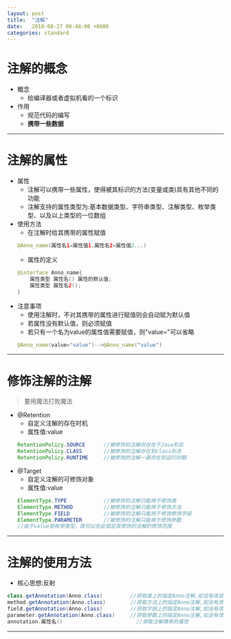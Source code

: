 ```yaml
---
layout: post
title:  "注解"
date:   2018-08-27 00:48:00 +0800
categories: standard
---
```

# 注解的概念
- 概念
	- 给编译器或者虚拟机看的一个标识
- 作用
	- 规范代码的编写
	- **携带一些数据**

---
# 注解的属性
- 属性
	- 注解可以携带一些属性，使得被其标识的方法(变量或类)具有其他不同的功能
	- 注解支持的属性类型为:基本数据类型、字符串类型、注解类型、枚举类型、以及以上类型的一位数组
- 使用方法
	- 在注解时给其携带的属性赋值
	```java
	@Anno_name(属性名1=属性值1,属性名2=属性值2...)
	```
	- 属性的定义
	```java
	@interface Anno_name{
		属性类型 属性名() 属性的默认值;
		属性类型 属性名2();
	}
	```
- 注意事项
	- 使用注解时，不对其携带的属性进行赋值则会自动赋为默认值
	- 若属性没有默认值，则必须赋值
	- 若只有一个名为value的属性值需要赋值，则"value="可以省略
	```java
	@Anno_name(value="value")-->@Anno_name("value")
	```

---
# 修饰注解的注解
> 要用魔法打败魔法

- @Retention
	- 自定义注解的存在时机
	- 属性值:value
	```java
	RetentionPolicy.SOURCE 		//被修饰的注解仅存在于Java形态
	RetentionPolicy.CLASS 		//被修饰的注解存在到class形态
	RetentionPolicy.RUNTIME 	//被修饰的注解一直存在到运行时期
	```
- @Target
	- 自定义注解的可修饰对象
	- 属性值:value
	```java
	ElementType.TYPE 			//被修饰的注解只能用于修饰类
	ElementType.METHOD 			//被修饰的注解只能用于修饰方法
	ElementType.FIELD 			//被修饰的注解只能用于修饰修饰字段
	ElementType.PARAMETER 		//被修饰的注解只能用于修饰参数
	//由于value是枚举类型，故可以在此规定其修饰的注解的修饰范围
	```

---
# 注解的使用方法
- 核心思想:反射
```java
class.getAnnotation(Anno.class)			//获取类上的指定Anno注解,如没有改该注解则返回null
method.getAnnotation(Anno.class)		//获取方法上的指定Anno注解,如没有改该注解则返回null
field.getAnnotation(Anno.class)			//获取字段上的指定Anno注解,如没有改该注解则返回null
parameter.getAnnotation(Anno.class)		//获取参数上的指定Anno注解,如没有改该注解则返回null
annotation.属性名()						//获取注解携带的属性
```

---
